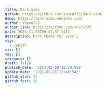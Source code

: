 ```yaml
---
title: Dark Side
github: https://github.com/sharu725/dark-side
demo: https://dark-side.webjeda.com/
author: sharu725
author_link: https://github.com/sharu725
date: 2023-11-30T09:45:57.541Z
description: Dark theme for Jekyll
ssg:
  - Jekyll
css: []
cms: []
category: []
draft: false
publish_date: '2017-06-19T12:39:58Z'
update_date: '2021-08-21T12:46:54Z'
github_star: 12
github_fork: 18
---
```

